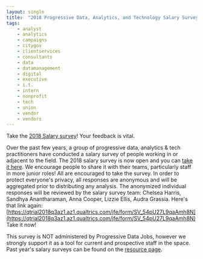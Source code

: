 ```yaml
---
layout: single
title:  "2018 Progressive Data, Analytics, and Technology Salary Survey"
tags: 
    - analyst
    - analytics
    - campaigns
    - citygov
    - clientservices
    - consultants
    - data
    - datamanagement
    - digital
    - executive
    - i.t.
    - intern
    - nonprofit
    - tech
    - union
    - vendor
    - vendors
---
```

Take the [2018 Salary survey](https://qtrial2018q3az1.az1.qualtrics.com/jfe/form/SV_54pU27L9qaAmh8N0)! Your feedback is vital.

Over the past few years, a group of progressive data, analytics & tech practitioners have conducted a salary survey of people working in or adjacent to the field.
The 2018 salary survey is now open and you can [take it here](https://qtrial2018q3az1.az1.qualtrics.com/jfe/form/SV_54pU27L9qaAmh8N). We encourage people to share it with their teams, particularly staff in more junior roles! All are encouraged to take the survey.
In order to protect everyone's privacy, all responses are anonymous and will be aggregated prior to distributing any analysis. The anonymized individual responses will be reviewed by the salary survey team:  Chelsea Harris, Sandhya Anantharaman, Anna Cooper, Lizzie Ellis, Audra Grassia.
Here's that link again: [https://qtrial2018q3az1.az1.qualtrics.com/jfe/form/SV_54pU27L9qaAmh8N](https://qtrial2018q3az1.az1.qualtrics.com/jfe/form/SV_54pU27L9qaAmh8N)
Take it now!

This survey is NOT administered by Progressive Data Jobs, however we strongly support it as a tool for current and prospective staff in the space.
Past year's salary surveys can be found on the [resource page](https://www.progressivedatajobs.org/resources/).

